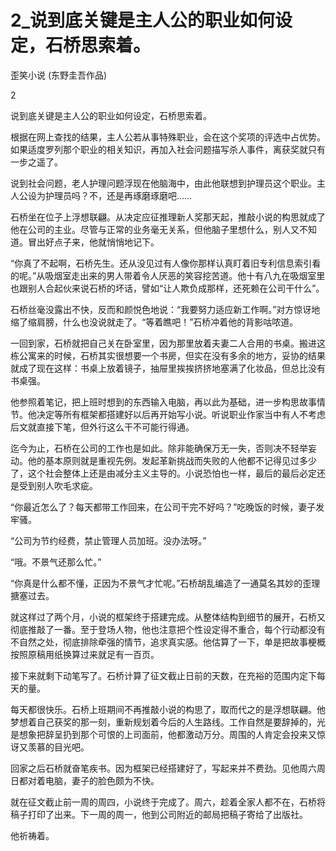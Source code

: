 # 2_说到底关键是主人公的职业如何设定，石桥思索着。

歪笑小说 (东野圭吾作品)

2

说到底关键是主人公的职业如何设定，石桥思索着。

根据在网上查找的结果，主人公若从事特殊职业，会在这个奖项的评选中占优势。如果适度罗列那个职业的相关知识，再加入社会问题描写杀人事件，离获奖就只有一步之遥了。

说到社会问题，老人护理问题浮现在他脑海中，由此他联想到护理员这个职业。主人公设为护理员吗？不，还是再琢磨琢磨吧……

石桥坐在位子上浮想联翩。从决定应征推理新人奖那天起，推敲小说的构思就成了他在公司的主业。尽管与正常的业务毫无关系，但他脑子里想什么，别人又不知道。冒出好点子来，他就悄悄地记下。

“你真了不起啊，石桥先生。还从没见过有人像你那样认真盯着旧专利信息索引看的呢。”从吸烟室走出来的男人带着令人厌恶的笑容挖苦道。他十有八九在吸烟室里也跟别人合起伙来说石桥的坏话，譬如“让人欺负成那样，还死赖在公司干什么”。

石桥丝毫没露出不快，反而和颜悦色地说：“我要努力适应新工作啊。”对方惊讶地缩了缩肩膀，什么也没说就走了。“等着瞧吧！”石桥冲着他的背影咕哝道。

一回到家，石桥就把自己关在卧室里，因为那里放着夫妻二人合用的书桌。搬进这栋公寓来的时候，石桥其实很想要一个书房，但实在没有多余的地方，妥协的结果就成了现在这样：书桌上放着镜子，抽屉里挨挨挤挤地塞满了化妆品，但总比没有书桌强。

他参照着笔记，把上班时想到的东西输入电脑，再以此为基础，进一步构思故事情节。他决定等所有框架都搭建好以后再开始写小说。听说职业作家当中有人不考虑后文就直接下笔，但外行这么干不可能行得通。

迄今为止，石桥在公司的工作也是如此。除非能确保万无一失，否则决不轻举妄动。他的基本原则就是重视先例。发起革新挑战而失败的人他都不记得见过多少了，这个社会整体上还是由减分主义主导的。小说恐怕也一样，最后的最后必定还是受到别人吹毛求疵。

“你最近怎么了？每天都带工作回来，在公司干完不好吗？”吃晚饭的时候，妻子发牢骚。

“公司为节约经费，禁止管理人员加班。没办法呀。”

“哦。不景气还那么忙。”

“你真是什么都不懂，正因为不景气才忙呢。”石桥胡乱编造了一通莫名其妙的歪理搪塞过去。

就这样过了两个月，小说的框架终于搭建完成。从整体结构到细节的展开，石桥又彻底推敲了一番。至于登场人物，他也注意把个性设定得不重合，每个行动都没有不自然之处，彻底排除牵强的情节，追求真实感。他估算了一下，单是把故事梗概按照原稿用纸换算过来就足有一百页。

接下来就剩下动笔写了。石桥计算了征文截止日前的天数，在充裕的范围内定下每天的量。

每天都很快乐。石桥上班期间不再推敲小说的构思了，取而代之的是浮想联翩。他梦想着自己获奖的那一刻，重新规划着今后的人生路线。工作自然是要辞掉的，光是想象把辞呈扔到那个可恨的上司面前，他都激动万分。周围的人肯定会投来又惊讶又羡慕的目光吧。

回家之后石桥就奋笔疾书。因为框架已经搭建好了，写起来并不费劲。见他周六周日都对着电脑，妻子的脸色颇为不快。

就在征文截止前一周的周四，小说终于完成了。周六，趁着全家人都不在，石桥将稿子打印了出来。下一周的周一，他到公司附近的邮局把稿子寄给了出版社。

他祈祷着。